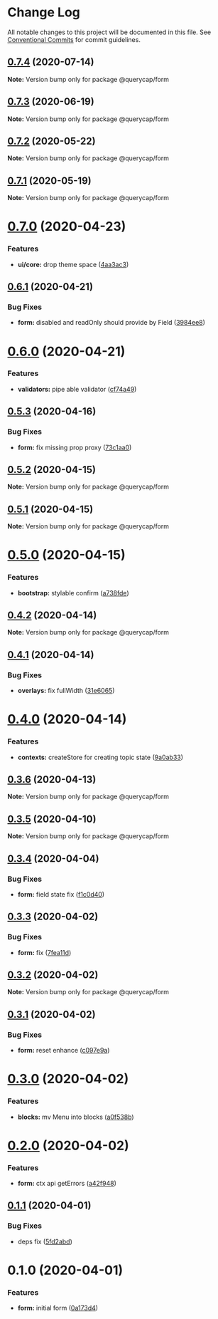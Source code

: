 # Change Log

All notable changes to this project will be documented in this file.
See [Conventional Commits](https://conventionalcommits.org) for commit guidelines.

## [0.7.4](https://github.com/querycap/webappkit/compare/@querycap/form@0.7.3...@querycap/form@0.7.4) (2020-07-14)

**Note:** Version bump only for package @querycap/form





## [0.7.3](https://github.com/querycap/webappkit/compare/@querycap/form@0.7.2...@querycap/form@0.7.3) (2020-06-19)

**Note:** Version bump only for package @querycap/form





## [0.7.2](https://github.com/querycap/webappkit/compare/@querycap/form@0.7.1...@querycap/form@0.7.2) (2020-05-22)

**Note:** Version bump only for package @querycap/form





## [0.7.1](https://github.com/querycap/webappkit/compare/@querycap/form@0.7.0...@querycap/form@0.7.1) (2020-05-19)

**Note:** Version bump only for package @querycap/form





# [0.7.0](https://github.com/querycap/webappkit/compare/@querycap/form@0.6.1...@querycap/form@0.7.0) (2020-04-23)


### Features

* **ui/core:** drop theme space ([4aa3ac3](https://github.com/querycap/webappkit/commit/4aa3ac38d3dadcb124b83ac0d8e101213f14058a))





## [0.6.1](https://github.com/querycap/webappkit/compare/@querycap/form@0.6.0...@querycap/form@0.6.1) (2020-04-21)


### Bug Fixes

* **form:** disabled and readOnly should provide by Field ([3984ee8](https://github.com/querycap/webappkit/commit/3984ee8e1af2f993e7f7a6e31f9a00f871adbfd2))





# [0.6.0](https://github.com/querycap/webappkit/compare/@querycap/form@0.5.3...@querycap/form@0.6.0) (2020-04-21)


### Features

* **validators:** pipe able validator ([cf74a49](https://github.com/querycap/webappkit/commit/cf74a499633af8593dba4749734ac625fc0df1bf))





## [0.5.3](https://github.com/querycap/webappkit/compare/@querycap/form@0.5.2...@querycap/form@0.5.3) (2020-04-16)


### Bug Fixes

* **form:** fix missing prop proxy ([73c1aa0](https://github.com/querycap/webappkit/commit/73c1aa0de3158a346f4afbf635fecce30154075a))





## [0.5.2](https://github.com/querycap/webappkit/compare/@querycap/form@0.5.1...@querycap/form@0.5.2) (2020-04-15)

**Note:** Version bump only for package @querycap/form





## [0.5.1](https://github.com/querycap/webappkit/compare/@querycap/form@0.5.0...@querycap/form@0.5.1) (2020-04-15)

**Note:** Version bump only for package @querycap/form





# [0.5.0](https://github.com/querycap/webappkit/compare/@querycap/form@0.4.2...@querycap/form@0.5.0) (2020-04-15)


### Features

* **bootstrap:** stylable confirm ([a738fde](https://github.com/querycap/webappkit/commit/a738fde046cddae6b1aff4c9b43fa9e66462212a))





## [0.4.2](https://github.com/querycap/webappkit/compare/@querycap/form@0.4.1...@querycap/form@0.4.2) (2020-04-14)

**Note:** Version bump only for package @querycap/form





## [0.4.1](https://github.com/querycap/webappkit/compare/@querycap/form@0.4.0...@querycap/form@0.4.1) (2020-04-14)


### Bug Fixes

* **overlays:** fix fullWidth ([31e6065](https://github.com/querycap/webappkit/commit/31e60659f464e0406af20cdfcef72c3447322e83))





# [0.4.0](https://github.com/querycap/webappkit/compare/@querycap/form@0.3.6...@querycap/form@0.4.0) (2020-04-14)


### Features

* **contexts:** createStore for creating topic state ([9a0ab33](https://github.com/querycap/webappkit/commit/9a0ab33376725c94b4a0b813f0ed44dfc3abd9bc))





## [0.3.6](https://github.com/querycap/webappkit/compare/@querycap/form@0.3.5...@querycap/form@0.3.6) (2020-04-13)

**Note:** Version bump only for package @querycap/form





## [0.3.5](https://github.com/querycap/webappkit/compare/@querycap/form@0.3.4...@querycap/form@0.3.5) (2020-04-10)

**Note:** Version bump only for package @querycap/form





## [0.3.4](https://github.com/querycap/webappkit/compare/@querycap/form@0.3.3...@querycap/form@0.3.4) (2020-04-04)


### Bug Fixes

* **form:** field state fix ([f1c0d40](https://github.com/querycap/webappkit/commit/f1c0d40969a37f0bc2d3350b99609c4c72a78f07))





## [0.3.3](https://github.com/querycap/webappkit/compare/@querycap/form@0.3.2...@querycap/form@0.3.3) (2020-04-02)


### Bug Fixes

* **form:** fix ([7fea11d](https://github.com/querycap/webappkit/commit/7fea11d58f1c34d1b3e3e8bd5d108fc332e567fd))





## [0.3.2](https://github.com/querycap/webappkit/compare/@querycap/form@0.3.1...@querycap/form@0.3.2) (2020-04-02)

**Note:** Version bump only for package @querycap/form





## [0.3.1](https://github.com/querycap/webappkit/compare/@querycap/form@0.3.0...@querycap/form@0.3.1) (2020-04-02)


### Bug Fixes

* **form:** reset enhance ([c097e9a](https://github.com/querycap/webappkit/commit/c097e9a29cf6d1d1b6fd4341329d8a6600eba48c))





# [0.3.0](https://github.com/querycap/webappkit/compare/@querycap/form@0.2.0...@querycap/form@0.3.0) (2020-04-02)


### Features

* **blocks:** mv Menu into blocks ([a0f538b](https://github.com/querycap/webappkit/commit/a0f538b36ad20c32b4df4b554a6a092891355f48))





# [0.2.0](https://github.com/querycap/webappkit/compare/@querycap/form@0.1.1...@querycap/form@0.2.0) (2020-04-02)


### Features

* **form:** ctx api getErrors ([a42f948](https://github.com/querycap/webappkit/commit/a42f9488e5aee73a26a7f5e9cfff94a5cb01f16a))





## [0.1.1](https://github.com/querycap/webappkit/compare/@querycap/form@0.1.0...@querycap/form@0.1.1) (2020-04-01)


### Bug Fixes

* deps fix ([5fd2abd](https://github.com/querycap/webappkit/commit/5fd2abd84d2482c5c9aa356655fb85483690926f))





# 0.1.0 (2020-04-01)


### Features

* **form:** initial form ([0a173d4](https://github.com/querycap/webappkit/commit/0a173d44c2455b5c9d979126c5fe257617ee3b70))
